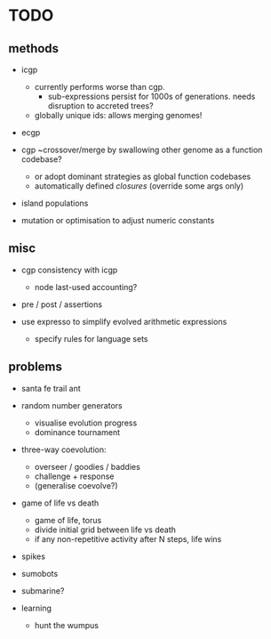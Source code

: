 # TODO



## methods

* icgp
  * currently performs worse than cgp.
    * sub-expressions persist for 1000s of generations. needs disruption to accreted trees?
  * globally unique ids: allows merging genomes!

* ecgp

* cgp ~crossover/merge by swallowing other genome as a function codebase?
  * or adopt dominant strategies as global function codebases
  * automatically defined _closures_ (override some args only)

* island populations

* mutation or optimisation to adjust numeric constants


## misc

* cgp consistency with icgp
  * node last-used accounting?

* pre / post / assertions

* use expresso to simplify evolved arithmetic expressions
  * specify rules for language sets


## problems

* santa fe trail ant

* random number generators
  * visualise evolution progress
  * dominance tournament

* three-way coevolution:
  * overseer / goodies / baddies
  * challenge + response
  * (generalise coevolve?)

* game of life vs death
  * game of life, torus
  * divide initial grid between life vs death
  * if any non-repetitive activity after N steps, life wins

* spikes

* sumobots

* submarine?

* learning
  * hunt the wumpus
